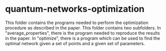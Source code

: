 # quantum-networks-optimization
This folder contains the programs needed to perform the optimization procedure as described in the paper.
This folder contains two subfolders.
In "average_properties", there is the program needed to reproduce the results in the paper.
In "optimize", there is a program which can be used to find the optimal network given a set of points and a given set of parameters.
